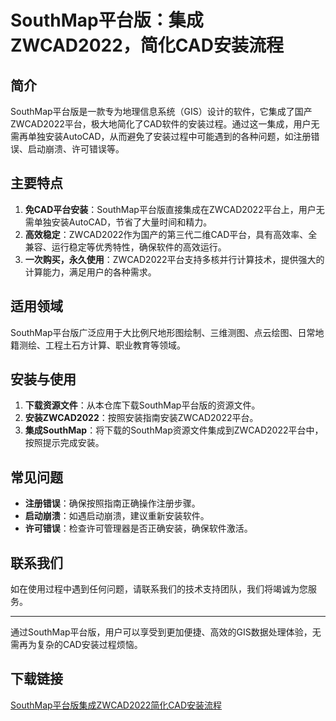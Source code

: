 # SouthMap平台版：集成ZWCAD2022，简化CAD安装流程

## 简介
SouthMap平台版是一款专为地理信息系统（GIS）设计的软件，它集成了国产ZWCAD2022平台，极大地简化了CAD软件的安装过程。通过这一集成，用户无需再单独安装AutoCAD，从而避免了安装过程中可能遇到的各种问题，如注册错误、启动崩溃、许可错误等。

## 主要特点
1. **免CAD平台安装**：SouthMap平台版直接集成在ZWCAD2022平台上，用户无需单独安装AutoCAD，节省了大量时间和精力。
2. **高效稳定**：ZWCAD2022作为国产的第三代二维CAD平台，具有高效率、全兼容、运行稳定等优秀特性，确保软件的高效运行。
3. **一次购买，永久使用**：ZWCAD2022平台支持多核并行计算技术，提供强大的计算能力，满足用户的各种需求。

## 适用领域
SouthMap平台版广泛应用于大比例尺地形图绘制、三维测图、点云绘图、日常地籍测绘、工程土石方计算、职业教育等领域。

## 安装与使用
1. **下载资源文件**：从本仓库下载SouthMap平台版的资源文件。
2. **安装ZWCAD2022**：按照安装指南安装ZWCAD2022平台。
3. **集成SouthMap**：将下载的SouthMap资源文件集成到ZWCAD2022平台中，按照提示完成安装。

## 常见问题
- **注册错误**：确保按照指南正确操作注册步骤。
- **启动崩溃**：如遇启动崩溃，建议重新安装软件。
- **许可错误**：检查许可管理器是否正确安装，确保软件激活。

## 联系我们
如在使用过程中遇到任何问题，请联系我们的技术支持团队，我们将竭诚为您服务。

---

通过SouthMap平台版，用户可以享受到更加便捷、高效的GIS数据处理体验，无需再为复杂的CAD安装过程烦恼。

## 下载链接

[SouthMap平台版集成ZWCAD2022简化CAD安装流程](https://pan.quark.cn/s/466a69a10248)
